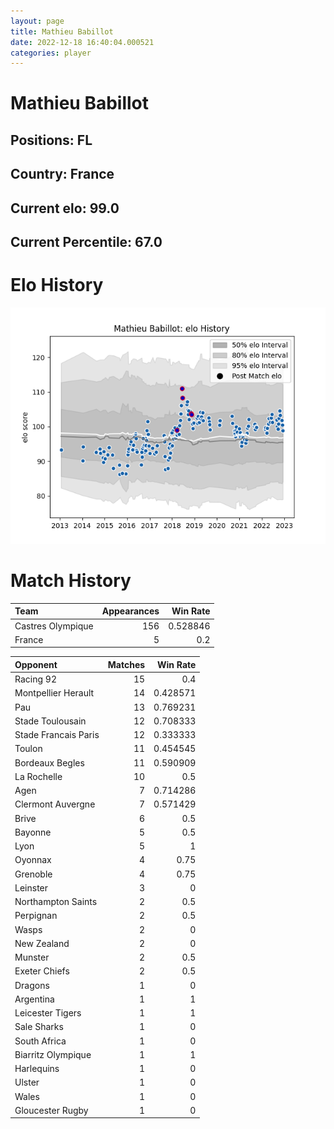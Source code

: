```yaml
---  
layout: page  
title: Mathieu Babillot  
date: 2022-12-18 16:40:04.000521  
categories: player  
---
```

# Mathieu Babillot

## Positions: FL

## Country: France

## Current elo: 99.0

## Current Percentile: 67.0

# Elo History


![elo history](history_MathieuBabillot.png)
# Match History


| Team              |   Appearances |   Win Rate |
|:------------------|--------------:|-----------:|
| Castres Olympique |           156 |   0.528846 |
| France            |             5 |   0.2      |

| Opponent             |   Matches |   Win Rate |
|:---------------------|----------:|-----------:|
| Racing 92            |        15 |   0.4      |
| Montpellier Herault  |        14 |   0.428571 |
| Pau                  |        13 |   0.769231 |
| Stade Toulousain     |        12 |   0.708333 |
| Stade Francais Paris |        12 |   0.333333 |
| Toulon               |        11 |   0.454545 |
| Bordeaux Begles      |        11 |   0.590909 |
| La Rochelle          |        10 |   0.5      |
| Agen                 |         7 |   0.714286 |
| Clermont Auvergne    |         7 |   0.571429 |
| Brive                |         6 |   0.5      |
| Bayonne              |         5 |   0.5      |
| Lyon                 |         5 |   1        |
| Oyonnax              |         4 |   0.75     |
| Grenoble             |         4 |   0.75     |
| Leinster             |         3 |   0        |
| Northampton Saints   |         2 |   0.5      |
| Perpignan            |         2 |   0.5      |
| Wasps                |         2 |   0        |
| New Zealand          |         2 |   0        |
| Munster              |         2 |   0.5      |
| Exeter Chiefs        |         2 |   0.5      |
| Dragons              |         1 |   0        |
| Argentina            |         1 |   1        |
| Leicester Tigers     |         1 |   1        |
| Sale Sharks          |         1 |   0        |
| South Africa         |         1 |   0        |
| Biarritz Olympique   |         1 |   1        |
| Harlequins           |         1 |   0        |
| Ulster               |         1 |   0        |
| Wales                |         1 |   0        |
| Gloucester Rugby     |         1 |   0        |